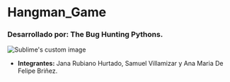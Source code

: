 # Hangman_Game
### __Desarrollado por: The Bug Hunting Pythons.__

<p align="center">

</p><img src="https://github.com/JanaRubiano/Hangman_Game/assets/124604730/b5b880ba-8a12-4bb7-a31f-5986b2a5e46b" alt="Sublime's custom image"/>


* **Integrantes:** Jana Rubiano Hurtado, Samuel Villamizar y Ana Maria De Felipe Briñez. 
